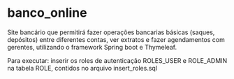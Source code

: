 # banco_online
Site bancário que permitirá fazer operações bancarias básicas (saques, depósitos) entre diferentes contas, ver extratos e fazer agendamentos com gerentes, utilizando o framework  Spring boot e Thymeleaf.

Para executar:
inserir os roles de autenticação ROLES_USER e ROLE_ADMIN na tabela ROLE, contidos no arquivo insert_roles.sql


